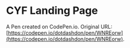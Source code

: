 # CYF Landing Page

A Pen created on CodePen.io. Original URL: [https://codepen.io/dotdashdon/pen/WNREorw](https://codepen.io/dotdashdon/pen/WNREorw).



